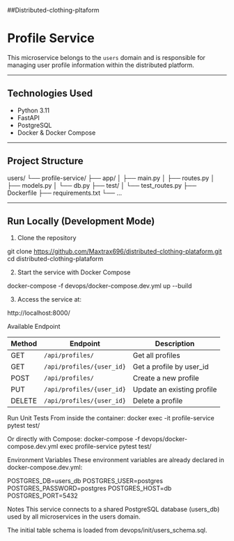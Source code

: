 ##Distributed-clothing-pltaform

#  Profile Service

This microservice belongs to the `users` domain and is responsible for managing user profile information within the distributed platform.

---

##  Technologies Used

-  Python 3.11
-  FastAPI
-  PostgreSQL
-  Docker & Docker Compose

---

##  Project Structure

users/
└── profile-service/
├── app/
│ ├── main.py
│ ├── routes.py
│ ├── models.py
│ └── db.py
├── test/
│ └── test_routes.py
├── Dockerfile
├── requirements.txt
└── ...


---

##  Run Locally (Development Mode)

1. Clone the repository

git clone https://github.com/Maxtrax696/distributed-clothing-plataform.git
cd distributed-clothing-plataform

2. Start the service with Docker Compose

docker-compose -f devops/docker-compose.dev.yml up --build

3. Access the service at:

http://localhost:8000/

Available Endpoint

| Method | Endpoint                  | Description                |
| ------ | ------------------------- | -------------------------- |
| GET    | `/api/profiles/`          | Get all profiles           |
| GET    | `/api/profiles/{user_id}` | Get a profile by user\_id  |
| POST   | `/api/profiles/`          | Create a new profile       |
| PUT    | `/api/profiles/{user_id}` | Update an existing profile |
| DELETE | `/api/profiles/{user_id}` | Delete a profile           |

Run Unit Tests
From inside the container:
docker exec -it profile-service pytest test/

Or directly with Compose:
docker-compose -f devops/docker-compose.dev.yml exec profile-service pytest test/

Environment Variables
These environment variables are already declared in docker-compose.dev.yml:

POSTGRES_DB=users_db
POSTGRES_USER=postgres
POSTGRES_PASSWORD=postgres
POSTGRES_HOST=db
POSTGRES_PORT=5432

Notes
This service connects to a shared PostgreSQL database (users_db) used by all microservices in the users domain.

The initial table schema is loaded from devops/init/users_schema.sql.